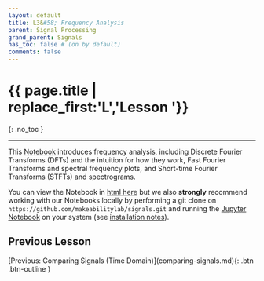 ```yaml
---
layout: default
title: L3&#58; Frequency Analysis
parent: Signal Processing
grand_parent: Signals
has_toc: false # (on by default)
comments: false
---
```


# {{ page.title | replace_first:'L','Lesson '}}
{: .no_toc }

---

This [Notebook](FrequencyAnalysis/index.html) introduces frequency analysis, including Discrete Fourier Transforms (DFTs) and the intuition for how they work, Fast Fourier Transforms and spectral frequency plots, and Short-time Fourier Transforms (STFTs) and spectrograms.

You can view the Notebook in [html here](FrequencyAnalysis/index.html) but we also **strongly** recommend working with our Notebooks locally by performing a git clone on `https://github.com/makeabilitylab/signals.git` and running the [Jupyter Notebook](https://github.com/makeabilitylab/signals/blob/master/Tutorials/Signals%20-%20Frequency%20Analysis.ipynb) on your system (see [installation notes](jupyter-notebook.md)).

## Previous Lesson
<span class="fs-6">
[Previous: Comparing Signals (Time Domain)](comparing-signals.md){: .btn .btn-outline }
</span>